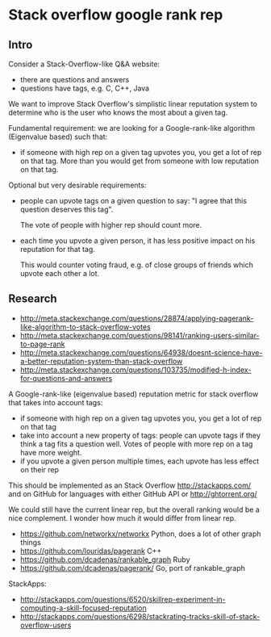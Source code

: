 # Stack overflow google rank rep

## Intro

Consider a Stack-Overflow-like Q&A website:

- there are questions and answers
- questions have tags, e.g. C, C++, Java

We want to improve Stack Overflow's simplistic linear reputation system to determine who is the user who knows the most about a given tag.

Fundamental requirement: we are looking for a Google-rank-like algorithm (Eigenvalue based) such that:

-   if someone with high rep on a given tag upvotes you, you get a lot of rep on that tag. More than you would get from someone with low reputation on that tag.

Optional but very desirable requirements:

-   people can upvote tags on a given question to say: "I agree that this question deserves this tag".

    The vote of people with higher rep should count more.

-   each time you upvote a given person, it has less positive impact on his reputation for that tag.

    This would counter voting fraud, e.g. of close groups of friends which upvote each other a lot.

## Research

- http://meta.stackexchange.com/questions/28874/applying-pagerank-like-algorithm-to-stack-overflow-votes
- http://meta.stackexchange.com/questions/98141/ranking-users-similar-to-page-rank
- http://meta.stackexchange.com/questions/64938/doesnt-science-have-a-better-reputation-system-than-stack-overflow
- http://meta.stackexchange.com/questions/103735/modified-h-index-for-questions-and-answers

A Google-rank-like (eigenvalue based) reputation metric for stack overflow that takes into account tags:

- if someone with high rep on a given tag upvotes you, you get a lot of rep on that tag
- take into account a new property of tags: people can upvote tags if they think a tag fits a question well. Votes of people with more rep on a tag have more weight.
- if you upvote a given person multiple times, each upvote has less effect on their rep

This should be implemented as an Stack Overflow http://stackapps.com/ and on GitHub for languages with either GitHub API or http://ghtorrent.org/

We could still have the current linear rep, but the overall ranking would be a nice complement. I wonder how much it would differ from linear rep.

- https://github.com/networkx/networkx Python, does a lot of other graph things
- https://github.com/louridas/pagerank C++
- https://github.com/dcadenas/rankable_graph Ruby
- https://github.com/dcadenas/pagerank/ Go, port of rankable_graph

StackApps:

- http://stackapps.com/questions/6520/skillrep-experiment-in-computing-a-skill-focused-reputation
- http://stackapps.com/questions/6298/stackrating-tracks-skill-of-stack-overflow-users
